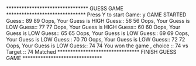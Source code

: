 ******************************** GUESS GAME *******************************
Press Y to start Game: y
GAME STARTED
Guess::  89
89
Oops, Your Guess is HIGH
Guess::  56
56
Oops, Your Guess is LOW
Guess::  77
77
Oops, Your Guess is HIGH
Guess::  60
60
Oops, Your Guess is LOW
Guess::  65
65
Oops, Your Guess is LOW
Guess::  69
69
Oops, Your Guess is LOW
Guess::  70
70
Oops, Your Guess is LOW
Guess::  72
72
Oops, Your Guess is LOW
Guess::  74
74
You won the game , choice :: 74 vs Target :: 74 Matched
******************************** FINISH GUESS GAME *******************************
